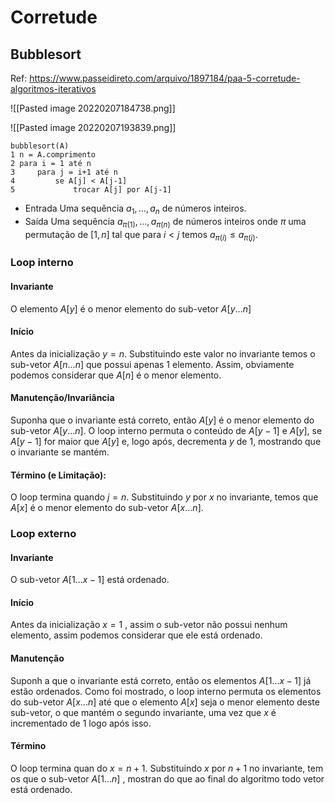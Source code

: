 # Corretude

## Bubblesort

Ref: https://www.passeidireto.com/arquivo/1897184/paa-5-corretude-algoritmos-iterativos

![[Pasted image 20220207184738.png]]

![[Pasted image 20220207193839.png]]
```
bubblesort(A)
1 n = A.comprimento
2 para i = 1 até n
3     para j = i+1 até n 
4         se A[j] < A[j-1] 
5             trocar A[j] por A[j-1]
```

- Entrada Uma sequência $a_1, . . . , a_n$ de números inteiros. 
- Saída Uma sequência $a_{π(1)} , . . . , a_{π(n)}$ de números inteiros onde $π$ uma permutação de $[1, n]$ tal que para $i < j$ temos $a_{π(i)} ≤ a_{π(j)}$.

### Loop interno

#### Invariante

O elemento $A[y]$ é o menor elemento do sub-vetor $A[ y \dots n]$

#### Início

Antes da inicialização $y = n$. Substituindo este valor no invariante temos o sub-vetor $A[n...n]$ que possui apenas $1$ elemento. Assim, obviamente podemos considerar que $A[n]$ é o menor elemento.

#### Manutenção/Invariância 

Suponha que o invariante está correto, então $A[y]$ é o menor elemento do sub-vetor $A[y \dots n]$. O loop interno permuta o conteúdo de $A[y-1]$ e $A[y]$, se $A[y-1]$ for maior que $A[y]$ e, logo após, decrementa $y$ de $1$, mostrando que o invariante se mantém.

#### Término (e Limitação):

O loop termina quando $j=n$. Substituindo $y$ por $x$ no invariante, temos que $A[x]$ é o menor elemento do sub-vetor $A[x...n]$.

### Loop externo

#### Invariante

O sub-vetor $A[1 ... x-1]$ está ordenado.

#### Início

Antes da inicialização $x = 1$ , assim o sub-vetor não possui nenhum elemento, assim podemos considerar que ele está ordenado.

#### Manutenção

Suponh a que o invariante está correto, então os elementos $A[1...x-1]$ já estão ordenados. Como foi mostrado, o loop interno permuta os elementos do sub-vetor $A[x ... n]$ até que o elemento $A[x]$ seja o menor elemento deste sub-vetor, o que mantém o segundo invariante, uma vez que $x$ é incrementado de $1$ logo após isso.

#### Término

O loop termina quan do $x=n+1$. Substituindo $x$ por $n+1$ no invariante, tem os que o sub-vetor $A[1...n]$ , mostran do que ao final do algoritmo todo vetor está ordenado.

